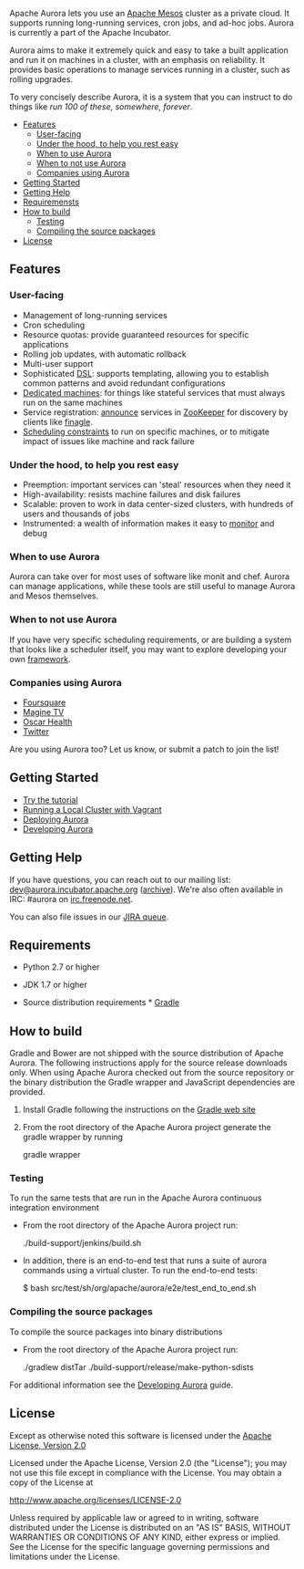Apache Aurora lets you use an [Apache Mesos](http://mesos.apache.org) cluster as a private cloud.
It supports running long-running services, cron jobs, and ad-hoc jobs. Aurora is currently a
part of the Apache Incubator.

Aurora aims to make it extremely quick and easy to take a built application and run it on machines
in a cluster, with an emphasis on reliability. It provides basic operations to manage services
running in a cluster, such as rolling upgrades.

To very concisely describe Aurora, it is a system that you can instruct to do things like
_run 100 of these, somewhere, forever_.

- [Features](#features)
	- [User-facing](#user-facing)
	- [Under the hood, to help you rest easy](#under-the-hood-to-help-you-rest-easy)
	- [When to use Aurora](#when-to-use-aurora)
	- [When to not use Aurora](#when-to-not-use-aurora)
	- [Companies using Aurora](#companies-using-aurora)
- [Getting Started](#getting-started)
- [Getting Help](#getting-help)
- [Requiremensts](#requiremensts)
- [How to build](#how-to-build)
	- [Testing](#testing)
	- [Compiling the source packages](#compiling-the-source-packages)
- [License](#license)

## Features

### User-facing
- Management of long-running services
- Cron scheduling
- Resource quotas: provide guaranteed resources for specific applications
- Rolling job updates, with automatic rollback
- Multi-user support
- Sophisticated [DSL](docs/configuration-tutorial.md): supports templating, allowing you to
  establish common patterns and avoid redundant configurations
- [Dedicated machines](docs/deploying-aurora-scheduler.md#dedicated-attribute):
  for things like stateful services that must always run on the same machines
- Service registration: [announce](docs/configuration-reference.md#announcer-objects) services in
  [ZooKeeper](http://zookeeper.apache.org/) for discovery by clients like
  [finagle](https://twitter.github.io/finagle).
- [Scheduling constraints](docs/configuration-reference.md#specifying-scheduling-constraints)
  to run on specific machines, or to mitigate impact of issues like machine and rack failure

### Under the hood, to help you rest easy
- Preemption: important services can 'steal' resources when they need it
- High-availability: resists machine failures and disk failures
- Scalable: proven to work in data center-sized clusters, with hundreds of users and thousands of
  jobs
- Instrumented: a wealth of information makes it easy to [monitor](docs/monitoring.md) and debug

### When to use Aurora
Aurora can take over for most uses of software like monit and chef.  Aurora can manage applications,
while these tools are still useful to manage Aurora and Mesos themselves.

### When to not use Aurora
If you have very specific scheduling requirements, or are building a system that looks like a
scheduler itself, you may want to explore developing your own
[framework](http://mesos.apache.org/documentation/latest/app-framework-development-guide).

### Companies using Aurora
- [Foursquare](https://foursquare.com)
- [Magine TV](https://magine.com)
- [Oscar Health](https://www.hioscar.com)
- [Twitter](https://twitter.com)

Are you using Aurora too?  Let us know, or submit a patch to join the list!

## Getting Started
* [Try the tutorial](docs/tutorial.md)
* [Running a Local Cluster with Vagrant](docs/vagrant.md)
* [Deploying Aurora](docs/deploying-aurora-scheduler.md)
* [Developing Aurora](docs/developing-aurora-scheduler.md)

## Getting Help
If you have questions, you can reach out to our mailing list: dev@aurora.incubator.apache.org
([archive](http://mail-archives.apache.org/mod_mbox/incubator-aurora-dev)).
We're also often available in IRC: #aurora on
[irc.freenode.net](http://webchat.freenode.net/?channels=#aurora).

You can also file issues in our [JIRA queue](http://issues.apache.org/jira/browse/AURORA).

## Requirements
* Python 2.7 or higher
* JDK 1.7 or higher

* Source distribution requirements
       * [Gradle](http://gradle.org)

## How to build

Gradle and Bower are not shipped with the source distribution of Apache Aurora.
The following instructions apply for the source release downloads only. When
using Apache Aurora checked out from the source repository or the binary
distribution the Gradle wrapper and JavaScript dependencies are provided.

1. Install Gradle following the instructions on the [Gradle web site](http://gradle.org)
2. From the root directory of the Apache Aurora project generate the gradle
wrapper by running

    gradle wrapper

### Testing
To run the same tests that are run in the Apache Aurora continuous integration
environment

* From the root directory of the Apache Aurora project run:

    ./build-support/jenkins/build.sh

* In addition, there is an end-to-end test that runs a suite of aurora commands
using a virtual cluster. To run the end-to-end tests:

    $ bash src/test/sh/org/apache/aurora/e2e/test_end_to_end.sh


### Compiling the source packages
To compile the source packages into binary distributions

* From the root directory of the Apache Aurora project run:

    ./gradlew distTar
    ./build-support/release/make-python-sdists

For additional information see the [Developing Aurora](docs/developing-aurora-scheduler.md)
guide.

## License
Except as otherwise noted this software is licensed under the
[Apache License, Version 2.0](http://www.apache.org/licenses/LICENSE-2.0.html)

Licensed under the Apache License, Version 2.0 (the "License");
you may not use this file except in compliance with the License.
You may obtain a copy of the License at

  http://www.apache.org/licenses/LICENSE-2.0

Unless required by applicable law or agreed to in writing, software
distributed under the License is distributed on an "AS IS" BASIS,
WITHOUT WARRANTIES OR CONDITIONS OF ANY KIND, either express or implied.
See the License for the specific language governing permissions and
limitations under the License.
